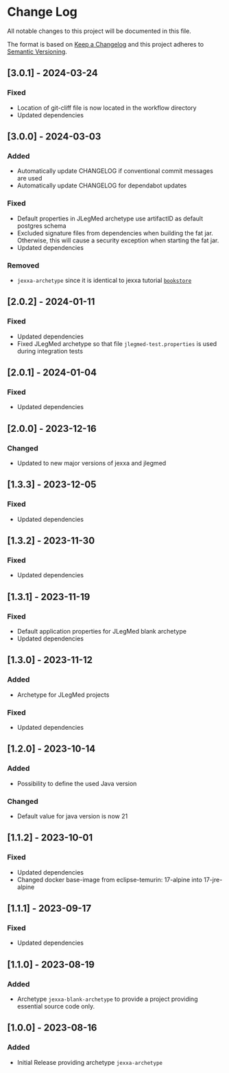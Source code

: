 # Change Log
All notable changes to this project will be documented in this file.
 
The format is based on [Keep a Changelog](http://keepachangelog.com/)
and this project adheres to [Semantic Versioning](http://semver.org/).

## \[3.0.1] - 2024-03-24
### Fixed
- Location of git-cliff file is now located in the workflow directory
- Updated dependencies

## \[3.0.0] - 2024-03-03
### Added 
- Automatically update CHANGELOG if conventional commit messages are used 
- Automatically update CHANGELOG for dependabot updates

### Fixed
- Default properties in JLegMed archetype use artifactID as default postgres schema
- Excluded signature files from dependencies when building the fat jar. Otherwise, this will cause a security exception when starting the fat jar. 
- Updated dependencies 

### Removed
- `jexxa-archetype` since it is identical to jexxa tutorial [`bookstore`](https://github.com/jexxa-projects/JexxaTutorials/blob/main/BookStore/README.md)  

## \[2.0.2] - 2024-01-11
### Fixed
- Updated dependencies
- Fixed JLegMed archetype so that file `jlegmed-test.properties` is used during integration tests 

## \[2.0.1] - 2024-01-04
### Fixed
- Updated dependencies

## \[2.0.0] - 2023-12-16

### Changed
- Updated to new major versions of jexxa and jlegmed

## \[1.3.3] - 2023-12-05

### Fixed
- Updated dependencies

## \[1.3.2] - 2023-11-30

### Fixed
- Updated dependencies

## \[1.3.1] - 2023-11-19

### Fixed
- Default application properties for JLegMed blank archetype
- Updated dependencies

## \[1.3.0] - 2023-11-12
### Added
- Archetype for JLegMed projects

### Fixed
- Updated dependencies

## \[1.2.0] - 2023-10-14
### Added
- Possibility to define the used Java version

### Changed
- Default value for java version is now 21

## \[1.1.2] - 2023-10-01
### Fixed
- Updated dependencies
- Changed docker base-image from eclipse-temurin: 17-alpine into 17-jre-alpine 

## \[1.1.1] - 2023-09-17
### Fixed
- Updated dependencies

## \[1.1.0] - 2023-08-19

### Added
-   Archetype `jexxa-blank-archetype` to provide a project providing essential source code only.   
   
## \[1.0.0] - 2023-08-16
 
### Added
-   Initial Release providing archetype `jexxa-archetype`  
